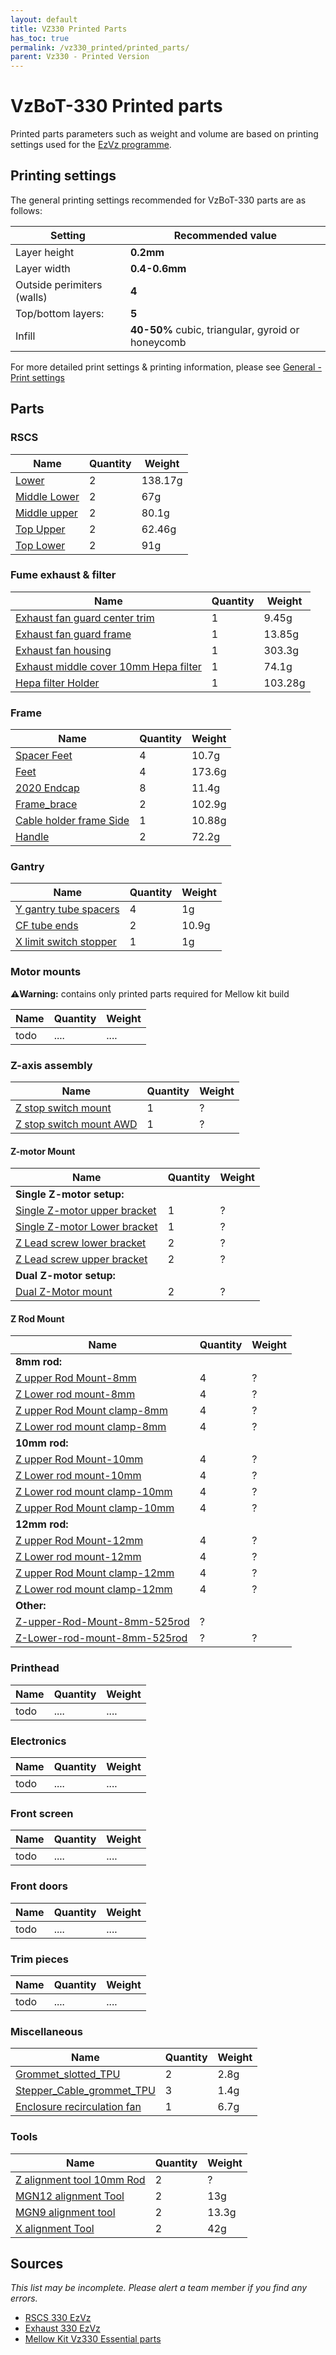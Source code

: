 ```yaml
---
layout: default
title: VZ330 Printed Parts
has_toc: true
permalink: /vz330_printed/printed_parts/
parent: Vz330 - Printed Version
---
```


# VzBoT-330 Printed parts

Printed parts parameters such as weight and volume are based on printing settings used for the [EzVz programme](https://docs.vzbot.org/ezvz/).

## Printing settings

The general printing settings recommended for VzBoT-330 parts are as follows:

| Setting                    | Recommended value                                 |
| -------------------------- | ------------------------------------------------- |
| Layer height               | **0.2mm**                                         |
| Layer width                | **0.4-0.6mm**                                     |
| Outside perimiters (walls) | **4**                                             |
| Top/bottom layers:         | **5**                                             |
| Infill                     | **40-50%** cubic, triangular, gyroid or honeycomb |

For more detailed print settings & printing information, please see [General - Print settings](/general/misc-info/print-settings)

## Parts

### RSCS

| Name           | Quantity | Weight  |
| -------------- | -------- | ------- |
| [Lower]        | 2        | 138.17g |
| [Middle Lower] | 2        | 67g     |
| [Middle upper] | 2        | 80.1g   |
| [Top Upper]    | 2        | 62.46g  |
| [Top Lower]    | 2        | 91g     |

### Fume exhaust & filter

| Name                                    | Quantity | Weight  |
| --------------------------------------- | -------- | ------- |
| [Exhaust fan guard center trim]         | 1        | 9.45g   |
| [Exhaust fan guard frame]               | 1        | 13.85g  |
| [Exhaust fan housing]                   | 1        | 303.3g  |
| [Exhaust middle cover 10mm Hepa filter] | 1        | 74.1g   |
| [Hepa filter Holder]                    | 1        | 103.28g |

### Frame

| Name                      | Quantity | Weight |
| ------------------------- | -------- | ------ |
| [Spacer Feet]             | 4        | 10.7g  |
| [Feet]                    | 4        | 173.6g |
| [2020 Endcap]             | 8        | 11.4g  |
| [Frame_brace]             | 2        | 102.9g |
| [Cable holder frame Side] | 1        | 10.88g |
| [Handle]                  | 2        | 72.2g  |

### Gantry

| Name                     | Quantity | Weight |
| ------------------------ | -------- | ------ |
| [Y gantry tube spacers]  | 4        | 1g     |
| [CF tube ends]           | 2        | 10.9g  |
| [X limit switch stopper] | 1        | 1g     |

<!-- Gantry -->


### Motor mounts

**⚠️Warning:** contains only printed parts required for Mellow kit build

| Name | Quantity | Weight |
| ---- | -------- | ------ |
| todo | ....     | ....   |

<!-- Motor mounts -->

### Z-axis assembly

| Name                      | Quantity | Weight |
| ------------------------- | -------- | ------ |
| [Z stop switch mount]     | 1        | ?      |
| [Z stop switch mount AWD] | 1        | ?      |



#### Z-motor Mount

| Name                           | Quantity | Weight |
| ------------------------------ | -------- | ------ |
| **Single Z-motor setup:**      |
| [Single Z-motor upper bracket] | 1        | ?      |
| [Single Z-motor Lower bracket] | 1        | ?      |
| [Z Lead screw lower bracket]   | 2        | ?      |
| [Z Lead screw upper bracket]   | 2        | ?      |
| **Dual Z-motor setup:**        |
| [Dual Z-Motor mount]           | 2        | ?      |



#### Z Rod Mount

| Name                           | Quantity | Weight |
| ------------------------------ | -------- | ------ |
| **8mm rod:**                   |
| [Z upper Rod Mount-8mm]        | 4        | ?      |
| [Z Lower rod mount-8mm]        | 4        | ?      |
| [Z upper Rod Mount clamp-8mm]  | 4        | ?      |
| [Z Lower rod mount clamp-8mm]  | 4        | ?      |
| **10mm rod:**                  |
| [Z upper Rod Mount-10mm]       | 4        | ?      |
| [Z Lower rod mount-10mm]       | 4        | ?      |
| [Z Lower rod mount clamp-10mm] | 4        | ?      |
| [Z upper Rod Mount clamp-10mm] | 4        | ?      |
| **12mm rod:**                  |
| [Z upper Rod Mount-12mm]       | 4        | ?      |
| [Z Lower rod mount-12mm]       | 4        | ?      |
| [Z upper Rod Mount clamp-12mm] | 4        | ?      |
| [Z Lower rod mount clamp-12mm] | 4        | ?      |
| **Other:**                     |
| [Z-upper-Rod-Mount-8mm-525rod] | ?        |        |
| [Z-Lower-rod-mount-8mm-525rod] | ?        | ?      |





<!-- Z-axis assembly -->

### Printhead

| Name | Quantity | Weight |
| ---- | -------- | ------ |
| todo | ....     | ....   |

<!-- Printhead -->

### Electronics

| Name | Quantity | Weight |
| ---- | -------- | ------ |
| todo | ....     | ....   |

<!-- Electronics -->

### Front screen

| Name | Quantity | Weight |
| ---- | -------- | ------ |
| todo | ....     | ....   |

<!-- Front screen -->

### Front doors

| Name | Quantity | Weight |
| ---- | -------- | ------ |
| todo | ....     | ....   |

<!-- Front doors -->

### Trim pieces

| Name | Quantity | Weight |
| ---- | -------- | ------ |
| todo | ....     | ....   |

<!-- Trim pieces -->

### Miscellaneous

| Name                          | Quantity | Weight |
| ----------------------------- | -------- | ------ |
| [Grommet_slotted_TPU]         | 2        | 2.8g   |
| [Stepper_Cable_grommet_TPU]   | 3        | 1.4g   |
| [Enclosure recirculation fan] | 1        | 6.7g   |

### Tools

| Name                        | Quantity | Weight |
| --------------------------- | -------- | ------ |
| [Z alignment tool 10mm Rod] | 2        | ?      |
| [MGN12 alignment Tool]      | 2        | 13g    |
| [MGN9 alignment tool]       | 2        | 13.3g  |
| [X alignment Tool]          | 2        | 42g    |

## Sources

*This list may be incomplete. Please alert a team member if you find any errors.*

- [RSCS 330 EzVz]
- [Exhaust 330 EzVz]
- [Mellow Kit Vz330 Essential parts]

<!-- RSCS -->

<!-- Exhaust -->

<!-- Frame -->

<!-- Gantry -->
<!-- Motor mounts -->
<!-- Z-axis assembly -->
<!-- Printhead -->
<!-- Electronics -->
<!-- Front screen -->
<!-- Front doors -->
<!-- Trim pieces -->
<!-- Miscellaneous -->

<!-- Tools -->


<!-- Sources -->

[2020 Endcap]: https://github.com/VzBoT3D/VzBoT-Vz330/blob/master/Assemblies%20BOM%20and%20STL/Frame/STLs/2020%20Endcap.stl
[Cable holder frame Side]: https://github.com/VzBoT3D/VzBoT-Vz330/blob/master/Assemblies%20BOM%20and%20STL/Frame/STLs/cable%20holder%20frame%20side.stl
[CF tube ends]: https://github.com/VzBoT3D/VzBoT-Vz330/blob/master/Assemblies%20BOM%20and%20STL/Gantry/X%20Carbon%20fiber%20tube%20%2B%20rail/STLs/cf%20tube%20end.stl
[Dual Z-Motor mount]: https://github.com/VzBoT3D/VzBoT-Vz330/blob/master/Assemblies%20BOM%20and%20STL/Z%20assembly/Dual%20Motor%20Mount/STLs/Dual%20Motor%20mount.stl
[Enclosure recirculation fan]: https://github.com/VzBoT3D/VzBoT-Vz330/blob/master/Assemblies%20BOM%20and%20STL/enclosure/Recirculation%205015%20fan%20mount/STL/enclosure%20recirculation%20fan.stl
[Exhaust 330 EzVz]: https://docs.google.com/spreadsheets/d/1ftg2WfqJEuhiZHrEtd71qyUrp9ucPGyxqfzTPQHi_HE/edit#gid=0
[Exhaust fan guard center trim]: https://github.com/VzBoT3D/VzBoT-Vz330/blob/master/Assemblies%20BOM%20and%20STL/enclosure/Exhaust%20filter%20-%20Fume%20extractor/Exhaust%20fan%20guard/Exaust%20fan%20guard%20center%20trim.stl
[Exhaust fan guard frame]: https://github.com/VzBoT3D/VzBoT-Vz330/blob/master/Assemblies%20BOM%20and%20STL/enclosure/Exhaust%20filter%20-%20Fume%20extractor/Exhaust%20fan%20guard/Exaust%20fan%20guard%20frame.stl
[Exhaust fan housing]: https://github.com/VzBoT3D/VzBoT-Vz330/blob/master/Assemblies%20BOM%20and%20STL/enclosure/Exhaust%20filter%20-%20Fume%20extractor/Exhaust%20filter%20housing/STLs/Exhaust%20fan%20housing.stl
[Exhaust middle cover 10mm Hepa filter]: https://github.com/VzBoT3D/VzBoT-Vz330/blob/master/Assemblies%20BOM%20and%20STL/enclosure/Exhaust%20filter%20-%20Fume%20extractor/Exhaust%20filter%20housing/STLs/exhaust%20middle%20cover%2010mm%20Hepa%20filter.stl
[Feet]: https://github.com/VzBoT3D/VzBoT-Vz330/blob/master/Assemblies%20BOM%20and%20STL/Frame/Feet/STL/foot.stl
[Frame_brace]: https://github.com/VzBoT3D/VzBoT-Vz330/blob/master/Assemblies%20BOM%20and%20STL/Frame/STLs/Frame_Brace.stl
[Grommet_slotted_TPU]: https://github.com/VzBoT3D/VzBoT-Vz330/blob/master/Assemblies%20BOM%20and%20STL/enclosure/Rear%20pannel%20TPU%20grommet/STLs/grommet_slotted.stl
[Handle]: https://github.com/VzBoT3D/VzBoT-Vz330/blob/master/Assemblies%20BOM%20and%20STL/Frame/STLs/handle.stl
[Hepa filter Holder]: https://github.com/VzBoT3D/VzBoT-Vz330/blob/master/Assemblies%20BOM%20and%20STL/enclosure/Exhaust%20filter%20-%20Fume%20extractor/Exhaust%20filter%20housing/STLs/hepa%20holder.stl
[Lower]: https://github.com/VzBoT3D/VzBoT-Vz330/blob/master/Assemblies%20BOM%20and%20STL/RSCS/STLs/Lower.stl
[Mellow Kit Vz330 Essential parts]: https://docs.google.com/spreadsheets/d/1vADq039lmVrjTJJ5WZPQON17xcEDmcfhD4UitEA06f8/edit#gid=0
[MGN12 alignment Tool]: https://github.com/VzBoT3D/VzBoT-Vz330/blob/master/Assemblies%20BOM%20and%20STL/Alignment%20Tools/MGN12-alignment%20tool.stl
[MGN9 alignment tool]: https://github.com/VzBoT3D/VzBoT-Vz330/blob/master/Assemblies%20BOM%20and%20STL/Alignment%20Tools/MGN9-alignment%20tool.stl
[Middle Lower]: https://github.com/VzBoT3D/VzBoT-Vz330/blob/master/Assemblies%20BOM%20and%20STL/RSCS/STLs/Middle%20Lower.stl
[Middle upper]: https://github.com/VzBoT3D/VzBoT-Vz330/blob/master/Assemblies%20BOM%20and%20STL/RSCS/STLs/Middle%20upper.stl
[RSCS 330 EzVz]: https://docs.google.com/spreadsheets/d/1gSywzQIGiydUzJ1vPF0LdUgIQp2TMPd2PXDLmPH5LF0/edit#gid=0
[Single Z-motor Lower bracket]: https://github.com/VzBoT3D/VzBoT-Vz330/blob/master/Assemblies%20BOM%20and%20STL/Z%20assembly/Single%20Motor%20Mount/STLs/Z%20motor%20Lower%20bracket.stl
[Single Z-motor upper bracket]: https://github.com/VzBoT3D/VzBoT-Vz330/blob/master/Assemblies%20BOM%20and%20STL/Z%20assembly/Single%20Motor%20Mount/STLs/Z%20motor%20upper%20bracket.stl
[Spacer Feet]: https://github.com/VzBoT3D/VzBoT-Vz330/blob/master/Assemblies%20BOM%20and%20STL/Frame/Feet/STL/Spacer.stl
[Stepper_Cable_grommet_TPU]: https://github.com/VzBoT3D/VzBoT-Vz330/blob/master/Assemblies%20BOM%20and%20STL/enclosure/Rear%20pannel%20TPU%20grommet/STLs/stepper_cable_grommet.stl
[Top Lower]: https://github.com/VzBoT3D/VzBoT-Vz330/blob/master/Assemblies%20BOM%20and%20STL/RSCS/STLs/top%20lower.stl
[Top Upper]: https://github.com/VzBoT3D/VzBoT-Vz330/blob/master/Assemblies%20BOM%20and%20STL/RSCS/STLs/Top-upper.stl
[X alignment Tool]: https://github.com/VzBoT3D/VzBoT-Vz330/blob/master/Assemblies%20BOM%20and%20STL/Alignment%20Tools/X%20Alignment%20Tool.stl
[X limit switch stopper]: https://github.com/VzBoT3D/VzBoT-Vz330/blob/master/Assemblies%20BOM%20and%20STL/Gantry/Y%20gantry/Aluminum%20Y%20Gantry/STLs/XendStop.stl
[Y gantry tube spacers]: https://github.com/VzBoT3D/VzBoT-Vz330/blob/master/Assemblies%20BOM%20and%20STL/Gantry/Y%20gantry/Aluminum%20Y%20Gantry/STLs/spacer_alu_Y_gantry_0.5mm.stl
[Z alignment tool 10mm Rod]: https://github.com/VzBoT3D/VzBoT-Vz330/blob/master/Assemblies%20BOM%20and%20STL/Alignment%20Tools/Z%20Alignment%20tool%2010mm%20rod.stl
[Z Lead screw lower bracket]: https://github.com/VzBoT3D/VzBoT-Vz330/blob/master/Assemblies%20BOM%20and%20STL/Z%20assembly/Z%20Lead%20screw%20bracket%20-%20Single%20Motor/STLs/Z%20Lead%20screw%20lower%20bracket.stl
[Z Lead screw upper bracket]: https://github.com/VzBoT3D/VzBoT-Vz330/blob/master/Assemblies%20BOM%20and%20STL/Z%20assembly/Z%20Lead%20screw%20bracket%20-%20Single%20Motor/STLs/Z%20Lead%20screw%20upper%20bracket.stl
[Z Lower rod mount clamp-10mm]: https://github.com/VzBoT3D/VzBoT-Vz330/blob/master/Assemblies%20BOM%20and%20STL/Z%20assembly/Z%20Lower%20Rod%20Mount/STLs/Z%20Lower%20rod%20mount%20clamp-10mm.stl
[Z Lower rod mount clamp-12mm]: https://github.com/VzBoT3D/VzBoT-Vz330/blob/master/Assemblies%20BOM%20and%20STL/Z%20assembly/Z%20Lower%20Rod%20Mount/STLs/Z%20Lower%20rod%20mount%20clamp-12mm.stl
[Z Lower rod mount clamp-8mm]: https://github.com/VzBoT3D/VzBoT-Vz330/blob/master/Assemblies%20BOM%20and%20STL/Z%20assembly/Z%20Lower%20Rod%20Mount/STLs/Z%20Lower%20rod%20mount%20clamp-8mm.stl
[Z Lower rod mount-10mm]: https://github.com/VzBoT3D/VzBoT-Vz330/blob/master/Assemblies%20BOM%20and%20STL/Z%20assembly/Z%20Lower%20Rod%20Mount/STLs/Z%20Lower%20rod%20mount-10mm.stl
[Z Lower rod mount-12mm]: https://github.com/VzBoT3D/VzBoT-Vz330/blob/master/Assemblies%20BOM%20and%20STL/Z%20assembly/Z%20Lower%20Rod%20Mount/STLs/Z%20Lower%20rod%20mount-12mm.stl
[Z Lower rod mount-8mm]: https://github.com/VzBoT3D/VzBoT-Vz330/blob/master/Assemblies%20BOM%20and%20STL/Z%20assembly/Z%20Lower%20Rod%20Mount/STLs/Z%20Lower%20rod%20mount-8mm.stl
[Z stop switch mount]: https://github.com/VzBoT3D/VzBoT-Vz330/blob/master/Assemblies%20BOM%20and%20STL/Z%20assembly/Z%20Stop%20switch%20mount/STLs/Z%20stop%20switch%20mount.stl
[Z stop switch mount AWD]: https://github.com/VzBoT3D/VzBoT-Vz330/blob/master/Assemblies%20BOM%20and%20STL/Z%20assembly/Z%20Stop%20switch%20mount/STLs/Z%20stop%20switch%20mount%20AWD%20version.stl
[Z upper Rod Mount clamp-10mm]: https://github.com/VzBoT3D/VzBoT-Vz330/blob/master/Assemblies%20BOM%20and%20STL/Z%20assembly/Z%20Upper%20Rod%20Mount/STLs/Z%20upper%20Rod%20Mount%20clamp-10mm.stl
[Z upper Rod Mount clamp-12mm]: https://github.com/VzBoT3D/VzBoT-Vz330/blob/master/Assemblies%20BOM%20and%20STL/Z%20assembly/Z%20Upper%20Rod%20Mount/STLs/Z%20upper%20Rod%20Mount%20clamp-12mm.stl
[Z upper Rod Mount clamp-8mm]: https://github.com/VzBoT3D/VzBoT-Vz330/blob/master/Assemblies%20BOM%20and%20STL/Z%20assembly/Z%20Upper%20Rod%20Mount/STLs/Z%20upper%20Rod%20Mount%20clamp-8mm.stl
[Z upper Rod Mount-10mm]: https://github.com/VzBoT3D/VzBoT-Vz330/blob/master/Assemblies%20BOM%20and%20STL/Z%20assembly/Z%20Upper%20Rod%20Mount/STLs/Z%20upper%20Rod%20Mount-10mm.stl
[Z upper Rod Mount-12mm]: https://github.com/VzBoT3D/VzBoT-Vz330/blob/master/Assemblies%20BOM%20and%20STL/Z%20assembly/Z%20Upper%20Rod%20Mount/STLs/Z%20upper%20Rod%20Mount-12mm.stl
[Z upper Rod Mount-8mm]: https://github.com/VzBoT3D/VzBoT-Vz330/blob/master/Assemblies%20BOM%20and%20STL/Z%20assembly/Z%20Upper%20Rod%20Mount/STLs/Z%20upper%20Rod%20Mount-8mm.stl
[Z-Lower-rod-mount-8mm-525rod]: https://github.com/VzBoT3D/VzBoT-Vz330/blob/master/Assemblies%20BOM%20and%20STL/Z%20assembly/Z%20Lower%20Rod%20Mount/STLs/Z-Lower-rod-mount-8mm-525rod.stl
[Z-upper-Rod-Mount-8mm-525rod]: https://github.com/VzBoT3D/VzBoT-Vz330/blob/master/Assemblies%20BOM%20and%20STL/Z%20assembly/Z%20Upper%20Rod%20Mount/STLs/Z-upper-Rod-Mount-8mm-525rod.stl
